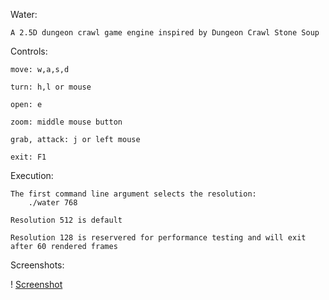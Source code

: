 Water:

    A 2.5D dungeon crawl game engine inspired by Dungeon Crawl Stone Soup

Controls:

    move: w,a,s,d

    turn: h,l or mouse

    open: e

    zoom: middle mouse button

    grab, attack: j or left mouse

    exit: F1

Execution:

    The first command line argument selects the resolution:
        ./water 768

    Resolution 512 is default

    Resolution 128 is reservered for performance testing and will exit
    after 60 rendered frames

Screenshots:

!   [Screenshot](scrots/2017-09-10-074648_512x512_scrot.png)
